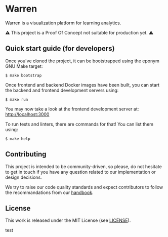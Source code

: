 # Warren

Warren is a visualization platform for learning analytics.

⚠️ This project is a Proof Of Concept not suitable for production yet. ⚠️


## Quick start guide (for developers)

Once you've cloned the project, it can be bootstrapped using the eponym GNU
Make target:

```
$ make bootstrap
```

Once frontend and backend Docker images have been built, you can start the
backend and frontend development servers using:

```
$ make run
```

You may now take a look at the frontend development server at:
[http://localhost:3000](http://localhost:3000)

To run tests and linters, there are commands for that! You can list them using:

```
$ make help
```


## Contributing

This project is intended to be community-driven, so please, do not hesitate to
get in touch if you have any question related to our implementation or design
decisions.

We try to raise our code quality standards and expect contributors to follow
the recommandations from our
[handbook](https://handbook.openfun.fr).

## License

This work is released under the MIT License (see [LICENSE](./LICENSE.md)).

test